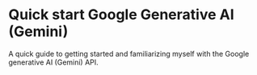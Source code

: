 # Quick start Google Generative AI (Gemini)

A quick guide to getting started and familiarizing myself with the Google generative AI (Gemini) API.
